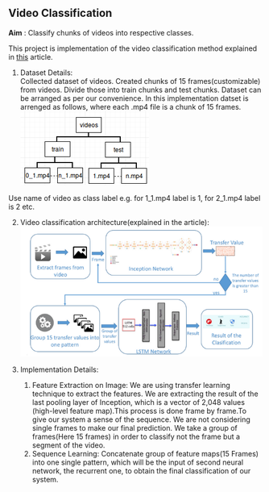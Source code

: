 ## Video Classification
**Aim** : Classify chunks of videos into respective classes.<br>

This project is implementation of the video classification method explained in [this](https://dzone.com/articles/video-analysis-to-detect-suspicious-activity-based) article.

1. Dataset Details:<br>
Collected dataset of videos. Created chunks of 15 frames(customizable) from videos. Divide those into train chunks and test chunks.
Dataset can be arranged as per our convenience. In this implementation datset is arrenged as follows, where each .mp4 file is a chunk of 15 frames.
![Directory Structure](dir_structure.png)<br>

Use name of video as class label e.g. for 1_1.mp4 label is 1, for 2_1.mp4 label is 2 etc.

2. Video classification architecture(explained in the article):<br>
![Network Architecture](video_classification_Architecture.png)<br>

3. Implementation Details:<br>
   1. Feature Extraction on Image: We are using transfer learning technique to extract the features. We are extracting the result of the last pooling layer of Inception, which is a vector of 2,048 values (high-level feature map).This process is done frame by frame.To give our system a sense of the sequence. We are not considering single frames to make our final prediction. We take a group of frames(Here 15 frames) in order to classify not the frame but a segment of the video.
   2. Sequence Learning: Concatenate group of feature maps(15 Frames) into one single pattern, which will be the input of second neural network, the recurrent one, to obtain the final classification of our system.

